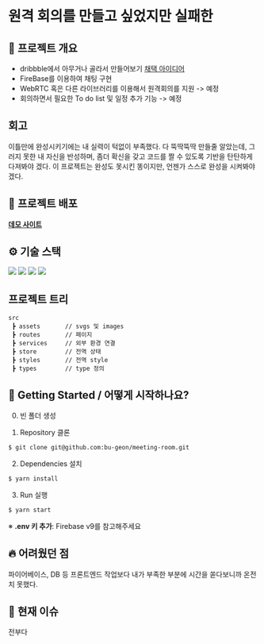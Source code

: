# 원격 회의를 만들고 싶었지만 실패한
## 📜 프로젝트 개요
- dribbble에서 아무거나 골라서 만들어보기 [채택 아이디어](https://dribbble.com/shots/18325085-Kantoor-Virtual-Office-Platform)
- FireBase를 이용하여 채팅 구현
- WebRTC 혹은 다른 라이브러리를 이용해서 원격회의를 지원 -> 예정
- 회의하면서 필요한 To do list 및 일정 추가 기능 -> 예정

## 회고
이틀만에 완성시키기에는 내 실력이 턱없이 부족했다.
다 뚝딱뚝딱 만들줄 알았는데, 그러지 못한 내 자신을 반성하며, 좀더 확신을
갖고 코드를 짤 수 있도록 기반을 탄탄하게 다져봐야 겠다.
이 프로젝트는 완성도 못시킨 똥이지만, 언젠가 스스로 완성을 시켜봐야겠다.

## 🔗 프로젝트 배포

**[데모 사이트](https://bibidibabidibugeon.netlify.app)**

## ⚙ 기술 스택
  <img src="https://img.shields.io/badge/TypeScript-v4.4.2-blue"/>
  <img src="https://img.shields.io/badge/React-v18.1.0-blue"/>
  <img src="https://img.shields.io/badge/Redux/toolkit-v1.8.2-blue"/>
  <img src="https://img.shields.io/badge/React Router Dom-v6.3.0-blue"/>

## 프로젝트 트리

```
src
 ┣ assets       // svgs 및 images
 ┣ routes       // 페이지
 ┣ services     // 외부 환경 연결
 ┣ store        // 전역 상태
 ┣ styles       // 전역 style
 ┣ types        // type 정의
```

## 📍 Getting Started / 어떻게 시작하나요?

0. 빈 폴더 생성

1. Repository 클론
```bash
$ git clone git@github.com:bu-geon/meeting-room.git
```

2. Dependencies 설치
```sh
$ yarn install
```

3. Run 실행
```sh
$ yarn start
```

※ **.env 키 추가**: Firebase v9를 참고해주세요

### 



## 🔥 어려웠던 점
파이어베이스, DB 등 프론트엔드 작업보다 내가 부족한 부분에 시간을 쏟다보니까
온전치 못했다.

## 💎 현재 이슈
전부다
